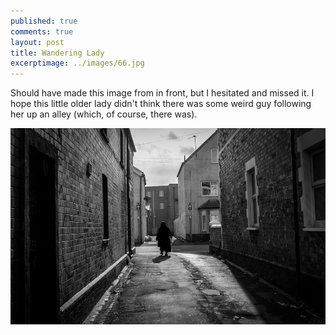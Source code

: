```yaml
---
published: true
comments: true
layout: post
title: Wandering Lady
excerptimage: ../images/66.jpg
---
```


Should have made this image from in front, but I hesitated and missed it. I hope this little older lady didn't think there was some weird guy following her up an alley (which, of course, there was). 

[![Image 66/365	17mm	f/7.1	ISO200	1/400](../images/66.jpg)](https://www.flickr.com/photos/tmadhavan/16741554246/)